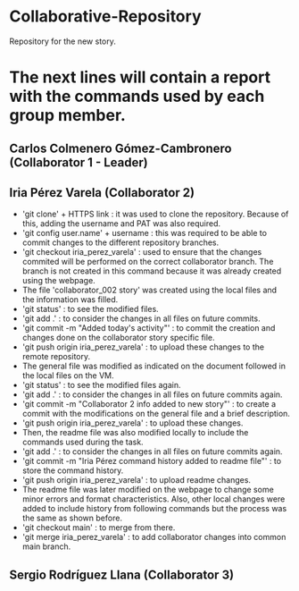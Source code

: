 # Collaborative-Repository
Repository for the new story.

# The next lines will contain a report with the commands used by each group member.

## Carlos Colmenero Gómez-Cambronero (Collaborator 1 - Leader)

## Iria Pérez Varela (Collaborator 2)
* 'git clone' + HTTPS link : it was used to clone the repository. Because of this, adding the username and PAT was also required.
* 'git config user.name' + username : this was required to be able to commit changes to the different repository branches.
* 'git checkout iria_perez_varela' : used to ensure that the changes commited will be performed on the correct collaborator branch. The branch is not created in this command because it was already created using the webpage.
* The file 'collaborator_002 story' was created using the local files and the information was filled.
* 'git status' : to see the modified files.
* 'git add .' : to consider the changes in all files on future commits.
* 'git commit -m "Added today's activity"' : to commit the creation and changes done on the collaborator story specific file.
* 'git push origin iria_perez_varela' : to upload these changes to the remote repository.
* The general file was modified as indicated on the document followed in the local files on the VM.
* 'git status' : to see the modified files again.
* 'git add .' : to consider the changes in all files on future commits again.
* 'git commit -m "Collaborator 2 info added to new story"' : to create a commit with the modifications on the general file and a brief description.
* 'git push origin iria_perez_varela' : to upload these changes.
* Then, the readme file was also modified locally to include the commands used during the task.
* 'git add .' : to consider the changes in all files on future commits again.
* 'git commit -m "Iria Pérez command history added to readme file"' : to store the command history.
* 'git push origin iria_perez_varela' : to upload readme changes.
* The readme file was later modified on the webpage to change some minor errors and format characteristics. Also, other local changes were added to include history from following commands but the process was the same as shown before.
* 'git checkout main' : to merge from there.
* 'git merge iria_perez_varela' : to add collaborator changes into common main branch.

## Sergio Rodríguez Llana (Collaborator 3)
